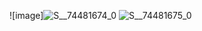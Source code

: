 ![image]![S__74481674_0](https://github.com/user-attachments/assets/26ec5845-758b-451e-bda4-ca5382aa5863)
![S__74481675_0](https://github.com/user-attachments/assets/cebb9cb8-a566-4e64-a34c-11d09c4bafeb)


